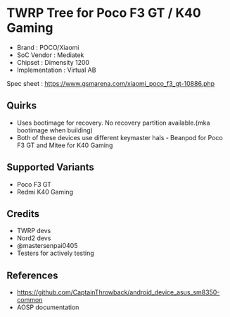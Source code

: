 # TWRP Tree for Poco F3 GT / K40 Gaming
* Brand : POCO/Xiaomi
* SoC Vendor : Mediatek
* Chipset : Dimensity 1200
* Implementation : Virtual AB

Spec sheet : https://www.gsmarena.com/xiaomi_poco_f3_gt-10886.php

## Quirks
* Uses bootimage for recovery. No recovery partition available.(mka bootimage when building)
* Both of these devices use different keymaster hals - Beanpod for Poco F3 GT and Mitee for K40 Gaming

## Supported Variants
* Poco F3 GT
* Redmi K40 Gaming

## Credits
* TWRP devs
* Nord2 devs
* @mastersenpai0405
* Testers for actively testing

## References
* https://github.com/CaptainThrowback/android_device_asus_sm8350-common
* AOSP documentation
